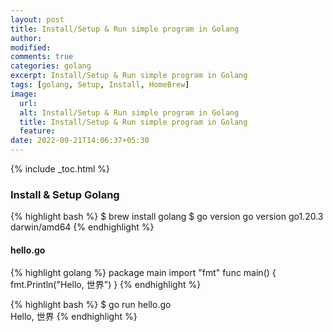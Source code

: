 ```yaml
---
layout: post
title: Install/Setup & Run simple program in Golang
author:
modified:
comments: true
categories: golang
excerpt: Install/Setup & Run simple program in Golang
tags: [golang, Setup, Install, HomeBrew]
image:
  url:
  alt: Install/Setup & Run simple program in Golang
  title: Install/Setup & Run simple program in Golang
  feature:
date: 2022-09-21T14:06:37+05:30
---
```



{% include _toc.html %}

### Install & Setup Golang

{% highlight bash %}
$ brew install golang
$ go version
go version go1.20.3 darwin/amd64
{% endhighlight %}

#### hello.go
{% highlight golang %}
package main
import "fmt"
func main() {
	fmt.Println("Hello, 世界")
}
{% endhighlight %}

{% highlight bash %}
$ go run hello.go                       
Hello, 世界
{% endhighlight %}
